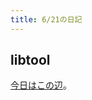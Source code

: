 ```yaml
---
title: 6/21の日記
---
```


## libtool

[今日はこの辺](http://www.bookshelf.jp/texi/libtool/libtool-ja.html)。
